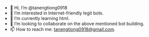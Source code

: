 - 👋 Hi, I’m @tanengtiong0918
- 👀 I’m interested in Internet-friendly legit bots.
- 🌱 I’m currently learning html.
- 💞️ I’m looking to collaborate on the above mentioned bot building.
- 📫 How to reach me: tanengtiong0918@gmail.com.

<!---
tanengtiong0918/tanengtiong0918 is a ✨ special ✨ repository because its `README.md` (this file) appears on your GitHub profile.
You can click the Preview link to take a look at your changes.
--->
